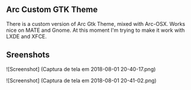 ## Arc Custom GTK Theme ##
There is a custom version of Arc Gtk Theme, mixed with Arc-OSX. Works nice on MATE and Gnome. At this moment I'm trying to make it work with LXDE and XFCE.
## Sreenshots 
![Screenshot] (Captura de tela em 2018-08-01 20-40-17.png)

![Screenshot] (Captura de tela em 2018-08-01 20-41-02.png)
